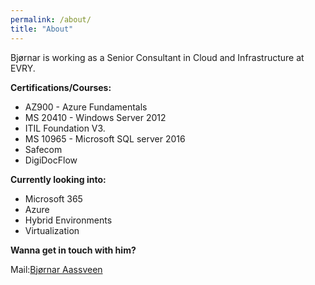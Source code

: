 ```yaml
---
permalink: /about/
title: "About"
---
```

Bjørnar is working as a Senior Consultant in Cloud and Infrastructure at EVRY. 
  
 
**Certifications/Courses:**
*  AZ900 - Azure Fundamentals 
*  MS 20410 - Windows Server 2012
*  ITIL Foundation V3.
*  MS 10965 - Microsoft SQL server 2016
*  Safecom
*  DigiDocFlow



**Currently looking into:**
* Microsoft 365
* Azure 
* Hybrid Environments
* Virtualization

**Wanna get in touch with him?**

Mail:[Bjørnar Aassveen](<mailto:bjornar@aassveen.com>)

